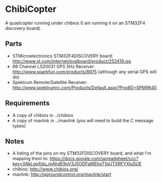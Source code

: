 ChibiCopter
==========

A quadcopter running under chibios (I am running it on an STM32F4 discovery board).

Parts
-----

* STMicroelectronics STM32F4DISCOVERY board: http://www.st.com/internet/evalboard/product/252419.jsp
* 66 Channel LS20031 GPS 5Hz Receiver: http://www.sparkfun.com/products/8975 (although any serial GPS will do)
* Spektrum Remote/Satellite Receiver: http://www.spektrumrc.com/Products/Default.aspx?ProdID=SPM9645

Requirements
------------

* A copy of chibios in ../chibios
* A copy of mavlink in ../mavlink (you will need to build the C message types)

Notes
-----

* A listing of the pins on my STM32FDISCOVERY board, and what I'm mapping them to: https://docs.google.com/spreadsheet/ccc?key=0AkLgoXdu_mAhdE9oV3J5ODFaWEhoT1pUTXRFYXluSUE
* chibios: http://www.chibios.org/
* mavlink: http://qgroundcontrol.org/mavlink/start
